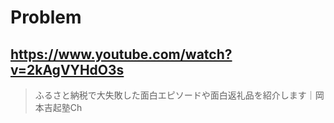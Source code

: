 # Problem

## https://www.youtube.com/watch?v=2kAgVYHdO3s

> ふるさと納税で大失敗した面白エピソードや面白返礼品を紹介します｜岡本吉起塾Ch 
